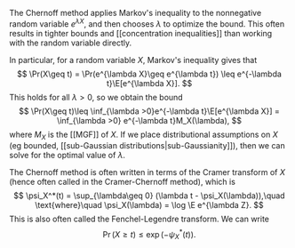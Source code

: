The Chernoff method applies Markov's inequality to the nonnegative random variable $e^{\lambda X}$, and then chooses $\lambda$ to optimize the bound. This often results in tighter bounds and [[concentration inequalities]] than working with the random variable directly. 

In particular, for a random variable $X$, Markov's inequality gives that 
$$
\Pr(X\geq t) = \Pr(e^{\lambda X}\geq e^{\lambda t}) \leq e^{-\lambda t}\E[e^{\lambda X}].
$$
This holds for all $\lambda>0$, so we obtain the bound 
$$
\Pr(X\geq t)\leq \inf_{\lambda >0}e^{-\lambda t}\E[e^{\lambda X}] = \inf_{\lambda >0} e^{-\lambda t}M_X(\lambda),
$$
where $M_X$ is the [[MGF]] of $X$. If we place distributional assumptions on $X$ (eg bounded, [[sub-Gaussian distributions|sub-Gaussianity]]), then we can solve for the optimal value of $\lambda$. 

The Chernoff method is often written in terms of the Cramer transform of $X$ (hence often called in the Cramer-Chernoff method), which is
$$
\psi_X^*(t) = \sup_{\lambda\geq 0} (\lambda t - \psi_X(\lambda)),\quad \text{where}\quad \psi_X(\lambda) = \log \E e^{\lambda Z}.
$$This is also often called the Fenchel-Legendre transform. We can write 
$$
\Pr(X\geq t) \leq \exp(-\psi_X^*(t)).
$$
